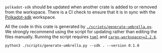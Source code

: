 `polkadot-sdk` should be updated when another crate is added to or removed from the workspace. There
is a CI check to ensure that it is in sync with the
[Polkadot-sdk](https://github.com/paritytech/polkadot-sdk) workspace.​

All the code in this crate is generated by
[`./scripts/generate-umbrella.py`](../scripts/generate-umbrella.py). We strongly recommend using the
script for updating rather than editing the files manually. Running the script requires
[`toml`](https://pypi.org/project/toml/) and
[`cargo-workspace>=2.2.6`](https://pypi.org/project/cargo-workspace/).​ ​
```shell​
python3 ./scripts/generate-umbrella.py --sdk . --version 0.1.0​
```
